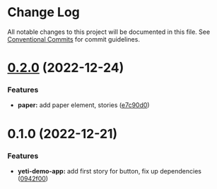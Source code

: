 # Change Log

All notable changes to this project will be documented in this file.
See [Conventional Commits](https://conventionalcommits.org) for commit guidelines.

# [0.2.0](https://personal/PavelPleshko/yeti-design/compare/@yeti/demo-app@0.1.0...@yeti/demo-app@0.2.0) (2022-12-24)

### Features

-   **paper:** add paper element, stories ([e7c90d0](https://personal/PavelPleshko/yeti-design/commits/e7c90d06df23634cc10a553671f1634ca40682d4))

# 0.1.0 (2022-12-21)

### Features

-   **yeti-demo-app:** add first story for button, fix up dependencies ([0942f00](https://personal/PavelPleshko/yeti-design/commits/0942f00c4830e86706c4bea463e8e05405915484))
